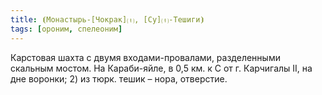 ```yaml
---
title: ⦗Монастырь-[Чокрак]⒯, [Су]⒯-Тешиги⦘
tags: [ороним, спелеоним]
---
```


Карстовая шахта с двумя входами-провалами, разделенными скальным мостом. На
Караби-яйле, в 0,5 км. к С от г. Карчигалы II, на дне воронки; 2) из тюрк. тешик
– нора, отверстие.
